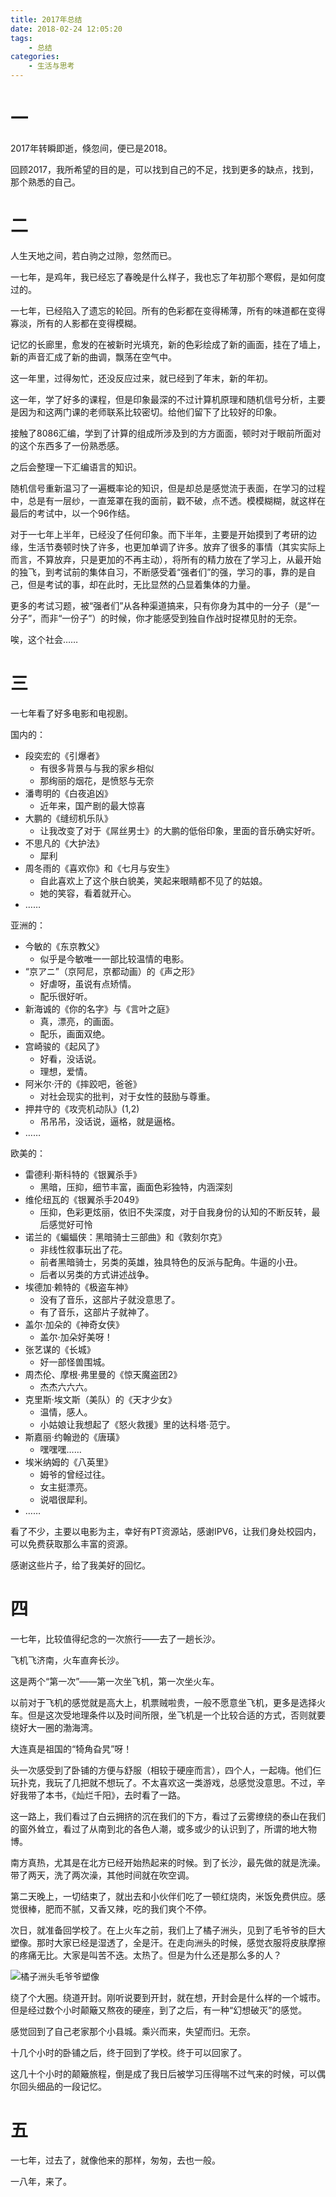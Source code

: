 ```yaml
---
title: 2017年总结
date: 2018-02-24 12:05:20
tags: 
    - 总结
categories: 
    - 生活与思考
---
```


# 一

2017年转瞬即逝，倏忽间，便已是2018。

回顾2017，我所希望的目的是，可以找到自己的不足，找到更多的缺点，找到，那个熟悉的自己。

# 二

人生天地之间，若白驹之过隙，忽然而已。

一七年，是鸡年，我已经忘了春晚是什么样子，我也忘了年初那个寒假，是如何度过的。

一七年，已经陷入了遗忘的轮回。所有的色彩都在变得稀薄，所有的味道都在变得寡淡，所有的人影都在变得模糊。

记忆的长廊里，愈发的在被新时光填充，新的色彩绘成了新的画面，挂在了墙上，新的声音汇成了新的曲调，飘荡在空气中。

这一年里，过得匆忙，还没反应过来，就已经到了年末，新的年初。

这一年，学了好多的课程，但是印象最深的不过计算机原理和随机信号分析，主要是因为和这两门课的老师联系比较密切。给他们留下了比较好的印象。

接触了8086汇编，学到了计算的组成所涉及到的方方面面，顿时对于眼前所面对的这个东西多了一份熟悉感。

之后会整理一下汇编语言的知识。

随机信号重新温习了一遍概率论的知识，但是却总是感觉流于表面，在学习的过程中，总是有一层纱，一直笼罩在我的面前，戳不破，点不透。模模糊糊，就这样在最后的考试中，以一个96作结。

对于一七年上半年，已经没了任何印象。而下半年，主要是开始摸到了考研的边缘，生活节奏顿时快了许多，也更加单调了许多。放弃了很多的事情（其实实际上而言，不算放弃，只是更加的不再主动），将所有的精力放在了学习上，从最开始的独飞，到考试前的集体自习，不断感受着“强者们”的强，学习的事，靠的是自己，但是考试的事，却在此时，无比显然的凸显着集体的力量。

更多的考试习题，被“强者们”从各种渠道搞来，只有你身为其中的一分子（是“一分子”，而非“一份子”）的时候，你才能感受到独自作战时捉襟见肘的无奈。

唉，这个社会……

# 三

一七年看了好多电影和电视剧。

国内的：

* 段奕宏的《引爆者》
    - 有很多背景与与我的家乡相似
    - 那绚丽的烟花，是愤怒与无奈
* 潘粤明的《白夜追凶》
    - 近年来，国产剧的最大惊喜
* 大鹏的《缝纫机乐队》
    - 让我改变了对于《屌丝男士》的大鹏的低俗印象，里面的音乐确实好听。
* 不思凡的《大护法》
    - 犀利
* 周冬雨的《喜欢你》和《七月与安生》
    - 自此喜欢上了这个肤白貌美，笑起来眼睛都不见了的姑娘。
    - 她的笑容，看着就开心。
* ……

亚洲的：

* 今敏的《东京教父》
    - 似乎是今敏唯一一部比较温情的电影。
* “京アニ”（京阿尼，京都动画）的《声之形》
    - 好虐呀，虽说有点矫情。
    - 配乐很好听。
* 新海诚的《你的名字》与《言叶之庭》
    - 真，漂亮，的画面。
    - 配乐，画面双绝。
* 宫崎骏的《起风了》
    - 好看，没话说。
    - 理想，爱情。
* 阿米尔·汗的《摔跤吧，爸爸》
    - 对社会现实的批判，对于女性的鼓励与尊重。
* 押井守的《攻壳机动队》(1,2)
    - 吊吊吊，没话说，逼格，就是逼格。
* ……

欧美的：

* 雷德利·斯科特的《银翼杀手》
    - 黑暗，压抑，细节丰富，画面色彩独特，内涵深刻
* 维伦纽瓦的《银翼杀手2049》
    - 压抑，色彩更炫丽，依旧不失深度，对于自我身份的认知的不断反转，最后感觉好可怜
* 诺兰的《蝙蝠侠：黑暗骑士三部曲》和《敦刻尔克》
    - 非线性叙事玩出了花。
    - 前者黑暗骑士，另类的英雄，独具特色的反派与配角。牛逼的小丑。
    - 后者以另类的方式讲述战争。
* 埃德加·赖特的《极盗车神》
    - 没有了音乐，这部片子就没意思了。
    - 有了音乐，这部片子就神了。
* 盖尔·加朵的《神奇女侠》
    - 盖尔·加朵好美呀！
* 张艺谋的《长城》
    - 好一部怪兽围城。
* 周杰伦、摩根·弗里曼的《惊天魔盗团2》
    - 杰杰六六六。
* 克里斯·埃文斯（美队）的《天才少女》
    - 温情，感人。
    - 小姑娘让我想起了《怒火救援》里的达科塔·范宁。
* 斯嘉丽·约翰逊的《唐璜》
    - 嘿嘿嘿……
* 埃米纳姆的《八英里》
    - 姆爷的曾经过往。
    - 女主挺漂亮。
    - 说唱很犀利。
* ……

看了不少，主要以电影为主，幸好有PT资源站，感谢IPV6，让我们身处校园内，可以免费获取那么丰富的资源。

感谢这些片子，给了我美好的回忆。

# 四

一七年，比较值得纪念的一次旅行——去了一趟长沙。

飞机飞济南，火车直奔长沙。

这是两个“第一次”——第一次坐飞机，第一次坐火车。

以前对于飞机的感觉就是高大上，机票贼啦贵，一般不愿意坐飞机，更多是选择火车。但是这次受地理条件以及时间所限，坐飞机是一个比较合适的方式，否则就要绕好大一圈的渤海湾。

大连真是祖国的“犄角旮旯”呀！

头一次感受到了卧铺的方便与舒服（相较于硬座而言），四个人，一起嗨。他们仨玩扑克，我玩了几把就不想玩了。不太喜欢这一类游戏，总感觉没意思。不过，辛好我带了本书，《灿烂千阳》，去时看了一路。

这一路上，我们看过了白云拥挤的沉在我们的下方，看过了云雾缭绕的泰山在我们的窗外耸立，看过了从南到北的各色人潮，或多或少的认识到了，所谓的地大物博。

南方真热，尤其是在北方已经开始热起来的时候。到了长沙，最先做的就是洗澡。带了两天，洗了两次澡，其他时间就在吹空调。

第二天晚上，一切结束了，就出去和小伙伴们吃了一顿红烧肉，米饭免费供应。感觉很棒，肥而不腻，又香又辣，吃的我们爽个不停。

次日，就准备回学校了。在上火车之前，我们上了橘子洲头，见到了毛爷爷的巨大塑像。那时大家已经是湿透了，全是汗。在走向洲头的时候，感觉衣服将皮肤摩擦的疼痛无比。大家是叫苦不迭。太热了。但是为什么还是那么多的人？

![橘子洲头毛爷爷塑像](https://timgsa.baidu.com/timg?image&quality=80&size=b9999_10000&sec=1519472006644&di=cb6febf32b97e602a9220908602f17c0&imgtype=0&src=http%3A%2F%2Fyouimg1.c-ctrip.com%2Ftarget%2F100f050000000jd6pE51D.jpg)

绕了个大圈。绕道开封。刚听说要到开封，就在想，开封会是什么样的一个城市。但是经过数个小时颠簸又熬夜的硬座，到了之后，有一种“幻想破灭”的感觉。

感觉回到了自己老家那个小县城。乘兴而来，失望而归。无奈。

十几个小时的卧铺之后，终于回到了学校。终于可以回家了。

这几十个小时的颠簸旅程，倒是成了我日后被学习压得喘不过气来的时候，可以偶尔回头细品的一段记忆。

# 五

一七年，过去了，就像他来的那样，匆匆，去也一般。

一八年，来了。
